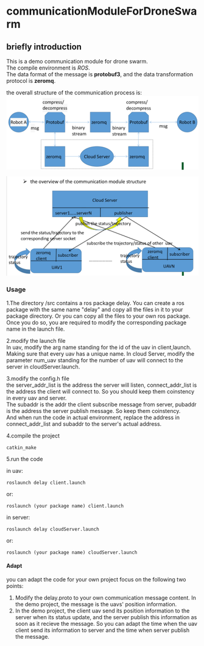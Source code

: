 # communicationModuleForDroneSwarm

## briefly introduction
This is a demo communication module for drone swarm.  
The compile environment is *ROS*.  
The data format of the message is **protobuf3**, and the data transformation protocol is **zeromq**.

the overall structure of the communication process is:
![](http://github.com/minggeX/communicationModuleForDroneSwarm/raw/main/protobuf.png)

![](http://github.com/minggeX/communicationModuleForDroneSwarm/raw/main/structure.png)

### Usage  
1.The directory /src contains a ros package delay. You can create a ros package with the same name "delay" and copy all the files in it to your package 
directory. Or you can copy all the files to your own ros package. Once you do so, you are required to modify the corresponding package name in the 
launch file.

2.modify the launch file  
In uav, modify the arg name standing for the id of the uav in client,launch. Making sure that every uav has a unique name.
In cloud Server, modify the parameter num_uav standing for the number of uav will connect to the server in cloudServer.launch.  

3.modify the config.h file  
the server_addr_list is the address the server will listen, connect_addr_list is the address the client will connect to. So you should keep them coinstency
in every uav and server.  
The subaddr is the addr the client subscribe message from server, pubaddr is the address the server publish message. So keep them coinstency.  
And when run the code in actual environment, replace the address in connect_addr_list and subaddr to the server's actual address.

4.compile the project  

    catkin_make

5.run the code  

in uav:

    roslaunch delay client.launch 
    
or:

    roslaunch (your package name) client.launch 
    
in server:

    roslaunch delay cloudServer.launch
    
or:

    roslaunch (your package name) cloudServer.launch
    
#### Adapt
you can adapt the code for your own project focus on the following two points:
1. Modify the delay.proto to your own communication message content. In the demo project, the message is the uavs' position information.
2. In the demo project, the client uav send its position information to the server when its status update, and the server publish this information as soon as it recieve the message. So you can adapt the time when the uav client send its information to server and the time when server publish the message.


